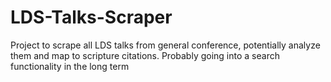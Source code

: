 # LDS-Talks-Scraper
Project to scrape all LDS talks from general conference, potentially analyze them and map to scripture citations. Probably going into a search functionality in the long term
